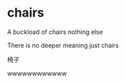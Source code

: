 # chairs

A buckload of chairs nothing else

There is no deeper meaning just chairs

椅子

wwwwwwwwwwww